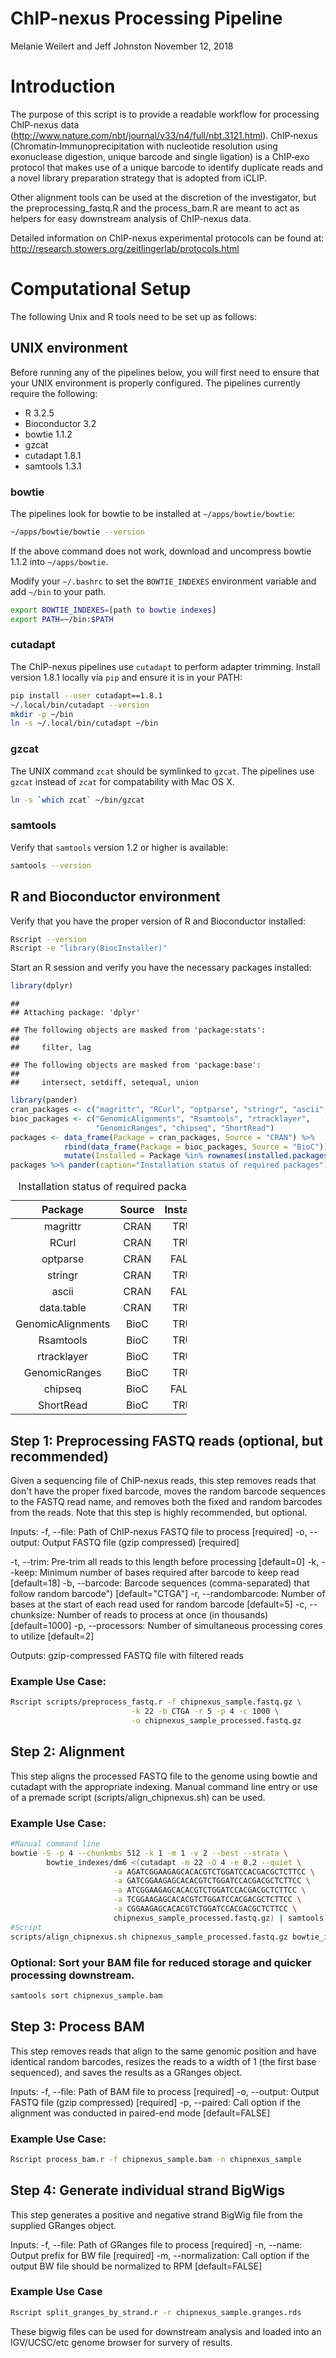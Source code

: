 ChIP-nexus Processing Pipeline
================
Melanie Weilert and Jeff Johnston
November 12, 2018













Introduction
============

The purpose of this script is to provide a readable workflow for processing ChIP-nexus data (<http://www.nature.com/nbt/journal/v33/n4/full/nbt.3121.html>). ChIP‐nexus (Chromatin‐Immunoprecipitation with nucleotide resolution using exonuclease digestion, unique barcode and single ligation) is a ChIP‐exo protocol that makes use of a unique barcode to identify duplicate reads and a novel library preparation strategy that is adopted from iCLIP.

Other alignment tools can be used at the discretion of the investigator, but the preprocessing\_fastq.R and the process\_bam.R are meant to act as helpers for easy downstream analysis of ChIP-nexus data.

Detailed information on ChIP-nexus experimental protocols can be found at: <http://research.stowers.org/zeitlingerlab/protocols.html>

Computational Setup
===================

The following Unix and R tools need to be set up as follows:

UNIX environment
----------------

Before running any of the pipelines below, you will first need to ensure that your UNIX environment is properly configured. The pipelines currently require the following:

-   R 3.2.5
-   Bioconductor 3.2
-   bowtie 1.1.2
-   gzcat
-   cutadapt 1.8.1
-   samtools 1.3.1

### bowtie

The pipelines look for bowtie to be installed at `~/apps/bowtie/bowtie`:

``` bash
~/apps/bowtie/bowtie --version
```

If the above command does not work, download and uncompress bowtie 1.1.2 into `~/apps/bowtie`.

Modify your `~/.bashrc` to set the `BOWTIE_INDEXES` environment variable and add `~/bin` to your path.

``` bash
export BOWTIE_INDEXES=[path to bowtie indexes]
export PATH=~/bin:$PATH
```

### cutadapt

The ChIP-nexus pipelines use `cutadapt` to perform adapter trimming. Install version 1.8.1 locally via `pip` and ensure it is in your PATH:

``` bash
pip install --user cutadapt==1.8.1 
~/.local/bin/cutadapt --version
mkdir -p ~/bin
ln -s ~/.local/bin/cutadapt ~/bin
```

### gzcat

The UNIX command `zcat` should be symlinked to `gzcat`. The pipelines use `gzcat` instead of `zcat` for compatability with Mac OS X.

``` bash
ln -s `which zcat` ~/bin/gzcat
```

### samtools

Verify that `samtools` version 1.2 or higher is available:

``` bash
samtools --version
```

R and Bioconductor environment
------------------------------

Verify that you have the proper version of R and Bioconductor installed:

``` bash
Rscript --version
Rscript -e "library(BiocInstaller)"
```

Start an R session and verify you have the necessary packages installed:

``` r
library(dplyr)
```

    ## 
    ## Attaching package: 'dplyr'

    ## The following objects are masked from 'package:stats':
    ## 
    ##     filter, lag

    ## The following objects are masked from 'package:base':
    ## 
    ##     intersect, setdiff, setequal, union

``` r
library(pander)
cran_packages <- c("magrittr", "RCurl", "optparse", "stringr", "ascii", "data.table")
bioc_packages <- c("GenomicAlignments", "Rsamtools", "rtracklayer",
                   "GenomicRanges", "chipseq", "ShortRead")
packages <- data_frame(Package = cran_packages, Source = "CRAN") %>%
            rbind(data_frame(Package = bioc_packages, Source = "BioC")) %>%
            mutate(Installed = Package %in% rownames(installed.packages()))
packages %>% pander(caption="Installation status of required packages")
```

<table style="width:56%;">
<caption>Installation status of required packages</caption>
<colgroup>
<col width="27%" />
<col width="12%" />
<col width="15%" />
</colgroup>
<thead>
<tr class="header">
<th align="center">Package</th>
<th align="center">Source</th>
<th align="center">Installed</th>
</tr>
</thead>
<tbody>
<tr class="odd">
<td align="center">magrittr</td>
<td align="center">CRAN</td>
<td align="center">TRUE</td>
</tr>
<tr class="even">
<td align="center">RCurl</td>
<td align="center">CRAN</td>
<td align="center">TRUE</td>
</tr>
<tr class="odd">
<td align="center">optparse</td>
<td align="center">CRAN</td>
<td align="center">FALSE</td>
</tr>
<tr class="even">
<td align="center">stringr</td>
<td align="center">CRAN</td>
<td align="center">TRUE</td>
</tr>
<tr class="odd">
<td align="center">ascii</td>
<td align="center">CRAN</td>
<td align="center">FALSE</td>
</tr>
<tr class="even">
<td align="center">data.table</td>
<td align="center">CRAN</td>
<td align="center">TRUE</td>
</tr>
<tr class="odd">
<td align="center">GenomicAlignments</td>
<td align="center">BioC</td>
<td align="center">TRUE</td>
</tr>
<tr class="even">
<td align="center">Rsamtools</td>
<td align="center">BioC</td>
<td align="center">TRUE</td>
</tr>
<tr class="odd">
<td align="center">rtracklayer</td>
<td align="center">BioC</td>
<td align="center">TRUE</td>
</tr>
<tr class="even">
<td align="center">GenomicRanges</td>
<td align="center">BioC</td>
<td align="center">TRUE</td>
</tr>
<tr class="odd">
<td align="center">chipseq</td>
<td align="center">BioC</td>
<td align="center">FALSE</td>
</tr>
<tr class="even">
<td align="center">ShortRead</td>
<td align="center">BioC</td>
<td align="center">TRUE</td>
</tr>
</tbody>
</table>

Step 1: Preprocessing FASTQ reads (optional, but recommended)
-------------------------------------------------------------

Given a sequencing file of ChIP-nexus reads, this step removes reads that don't have the proper fixed barcode, moves the random barcode sequences to the FASTQ read name, and removes both the fixed and random barcodes from the reads. Note that this step is highly recommended, but optional.

Inputs: -f, --file: Path of ChIP-nexus FASTQ file to process \[required\] -o, --output: Output FASTQ file (gzip compressed) \[required\]

-t, --trim: Pre-trim all reads to this length before processing \[default=0\] -k, --keep: Minimum number of bases required after barcode to keep read \[default=18\] -b, --barcode: Barcode sequences (comma-separated) that follow random barcode") \[default="CTGA"\] -r, --randombarcode: Number of bases at the start of each read used for random barcode \[default=5\] -c, --chunksize: Number of reads to process at once (in thousands) \[default=1000\] -p, --processors: Number of simultaneous processing cores to utilize \[default=2\]

Outputs: gzip-compressed FASTQ file with filtered reads

### Example Use Case:

``` bash
Rscript scripts/preprocess_fastq.r -f chipnexus_sample.fastq.gz \
                           -k 22 -b CTGA -r 5 -p 4 -c 1000 \
                           -o chipnexus_sample_processed.fastq.gz
```

Step 2: Alignment
-----------------

This step aligns the processed FASTQ file to the genome using bowtie and cutadapt with the appropriate indexing. Manual command line entry or use of a premade script (scripts/align\_chipnexus.sh) can be used.

### Example Use Case:

``` bash
#Manual command line
bowtie -S -p 4 --chunkmbs 512 -k 1 -m 1 -v 2 --best --strata \
        bowtie_indexes/dm6 <(cutadapt -m 22 -O 4 -e 0.2 --quiet \
                       -a AGATCGGAAGAGCACACGTCTGGATCCACGACGCTCTTCC \
                       -a GATCGGAAGAGCACACGTCTGGATCCACGACGCTCTTCC \
                       -a ATCGGAAGAGCACACGTCTGGATCCACGACGCTCTTCC \
                       -a TCGGAAGAGCACACGTCTGGATCCACGACGCTCTTCC \
                       -a CGGAAGAGCACACGTCTGGATCCACGACGCTCTTCC \
                       chipnexus_sample_processed.fastq.gz) | samtools view -F 4 -Sbo chipnexus_sample.bam -
#Script
scripts/align_chipnexus.sh chipnexus_sample_processed.fastq.gz bowtie_indexes/dm6
```

### Optional: Sort your BAM file for reduced storage and quicker processing downstream.

``` bash
samtools sort chipnexus_sample.bam
```

Step 3: Process BAM
-------------------

This step removes reads that align to the same genomic position and have identical random barcodes, resizes the reads to a width of 1 (the first base sequenced), and saves the results as a GRanges object.

Inputs: -f, --file: Path of BAM file to process \[required\] -o, --output: Output FASTQ file (gzip compressed) \[required\] -p, --paired: Call option if the alignment was conducted in paired-end mode \[default=FALSE\]

### Example Use Case:

``` bash
Rscript process_bam.r -f chipnexus_sample.bam -n chipnexus_sample
```

Step 4: Generate individual strand BigWigs
------------------------------------------

This step generates a positive and negative strand BigWig file from the supplied GRanges object.

Inputs: -f, --file: Path of GRanges file to process \[required\] -n, --name: Output prefix for BW file \[required\] -m, --normalization: Call option if the output BW file should be normalized to RPM \[default=FALSE\]

### Example Use Case

``` bash
Rscript split_granges_by_strand.r -r chipnexus_sample.granges.rds
```

These bigwig files can be used for downstream analysis and loaded into an IGV/UCSC/etc genome browser for survery of results.
